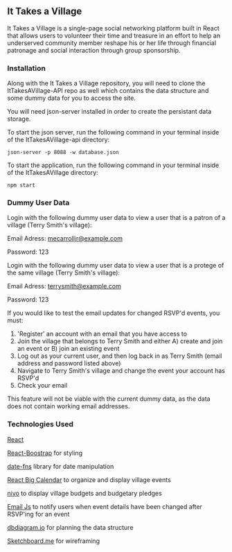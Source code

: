 ## It Takes a Village

It Takes a Village is a single-page social networking platform built in React that allows users to volunteer their time and treasure in an effort to help an underserved community member reshape his or her life through financial patronage and social interaction through group sponsorship.


### Installation

Along with the It Takes a Village repository, you will need to clone the ItTakesAVillage-API repo as well which contains the data structure and some dummy data for you to access the site.

You will need json-server installed in order to create the persistant data storage.

To start the json server, run the following command in your terminal inside of the ItTakesAVillage-api directory:

```
json-server -p 8088 -w database.json
```

To start the application, run the following command in your terminal inside of the ItTakesAVillage directory:

```
npm start
```


### Dummy User Data

Login with the following dummy user data to view a user that is a patron of a village (Terry Smith's village):

Email Adress: mecarrolljr@example.com

Password: 123

Login with the following dummy user data to view a user that is a protege of the same village (Terry Smith's village):

Email Adress: terrysmith@example.com

Password: 123

If you would like to test the email updates for changed RSVP'd events, you must:
1) 'Register' an account with an email that you have access to
2) Join the village that belongs to Terry Smith and either A) create and join an event or B) join an existing event
3) Log out as your current user, and then log back in as Terry Smith (email address and password listed above)
4) Navigate to Terry Smith's village and change the event your account has RSVP'd
5) Check your email

This feature will not be viable with the current dummy data, as the data does not contain working email addresses.


### Technologies Used

[React](https://reactjs.org/)

[React-Boostrap](https://react-bootstrap.github.io/) for styling

[date-fns](https://date-fns.org/) library for date manipulation

[React Big Calendar](https://npmjs.com/package/react-big-calendar) to organize and display village events

[nivo](https://nivo.rocks/) to display village budgets and budgetary pledges

[Email Js](https://emailjs.com/) to notify users when event details have been changed after RSVP'ing for an event

[dbdiagram.io](https://dbdiagram.io/home) for planning the data structure

[Sketchboard.me](https://sketchboard.me/home) for wireframing
